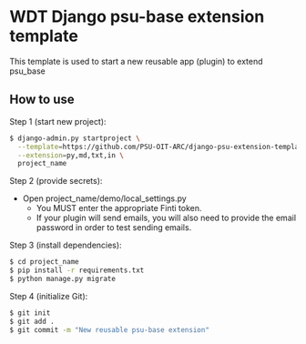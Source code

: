 # WDT Django psu-base extension template

This template is used to start a new reusable app (plugin) to extend psu_base

## How to use

Step 1 (start new project):
```bash
$ django-admin.py startproject \
  --template=https://github.com/PSU-OIT-ARC/django-psu-extension-template/archive/master.zip \
  --extension=py,md,txt,in \
  project_name
```

Step 2 (provide secrets):  

* Open project_name/demo/local_settings.py 
  * You MUST enter the appropriate Finti token.  
  * If your plugin will send emails, you will also need to provide the email password in order to test sending emails.  

Step 3 (install dependencies):
```bash
$ cd project_name
$ pip install -r requirements.txt
$ python manage.py migrate
```

Step 4 (initialize Git):
```bash
$ git init
$ git add .
$ git commit -m "New reusable psu-base extension"
```